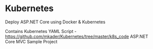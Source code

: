 # Kubernetes
Deploy ASP.NET Core  using Docker &amp; Kubernetes 

Contains Kubernetes YAML Script - https://github.com/mkader/Kubernetes/tree/master/k8s_code
ASP.NET Core MVC Sample Project
